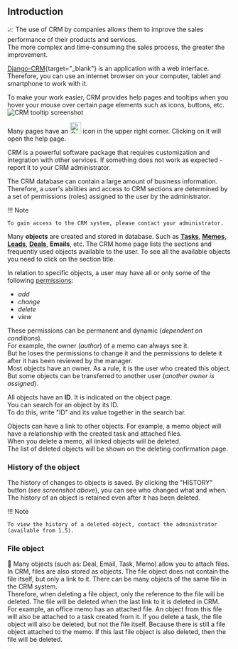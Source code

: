 ## Introduction

📈 The use of CRM by companies allows them to improve the sales performance of their products and services.  
The more complex and time-consuming the sales process, the greater the improvement.  

[Django-CRM](https://github.com/DjangoCRM/django-crm/){target="_blank"} is an application with a web interface. Therefore, you can use an internet browser on your computer, tablet and smartphone to work with it.

To make your work easier, CRM provides help pages and tooltips when you hover your mouse over certain page elements such as icons, buttons, etc.  
![CRM tooltip screenshot](https://github.com/DjangoCRM/django-crm/raw/main/docs/site/img/crm_tooltip_screenshot.png)

Many pages have an <span style="vertical-align: baseline"><img src="../icons/question-mark.svg" alt="Question-mark icon" width="25" height="25"></span> icon in the upper right corner. Clicking on it will open the help page.

CRM is a powerful software package that requires customization and integration with other services. If something does not work as expected - report it to your CRM administrator.

The CRM database can contain a large amount of business information.
Therefore, a user's abilities and access to CRM sections are determined by a set of permissions (roles) assigned to the user by the administrator.

!!! Note

    To gain access to the CRM system, please contact your administrator.

Many **objects** are created and stored in database. Such as [**Tasks**](tasks_section.md#tasks), [**Memos**](tasks_section.md#memos), [**Leads**](operator_and_sales_manager_roles.md#lead-object), [**Deals**](guide_for_sales_manager.md#deal-object), **Emails**, etc.
The CRM home page lists the sections and frequently used objects available to the user. To see all the available objects you need to click on the section title.

In relation to specific objects, a user may have all or only some of the following [permissions](adding_crm_users.md#permissions-for-users):

- *add*
- *change*
- *delete*
- *view*

These permissions can be permanent and dynamic (*dependent on conditions*).  
For example, the owner (*author*) of a memo can always see it.  
But he loses the permissions to change it and the permissions to delete it after it has been reviewed by the manager.  
Most objects have an owner. As a rule, it is the user who created this object. But some objects can be transferred to another user (*another owner is assigned*).

All objects have an **ID**. It is indicated on the object page.  
You can search for an object by its ID.  
To do this, write "ID" and its value together in the search bar.

Objects can have a link to other objects. For example, a memo object will have a relationship with the created task and attached files.  
When you delete a memo, all linked objects will be deleted.  
The list of deleted objects will be shown on the deleting confirmation page.

### History of the object

The history of changes to objects is saved. By clicking the "HISTORY" button (*see screenshot above*), you can see who changed what and when.
The history of an object is retained even after it has been deleted.

!!! Note

    To view the history of a deleted object, contact the administrator (available from 1.5).

### File object

📎 Many objects (such as: Deal, Email, Task, Memo) allow you to attach files. In CRM, files are also stored as objects.
The file object does not contain the file itself, but only a link to it. There can be many objects of the same file in the CRM system.  
Therefore, when deleting a file object, only the reference to the file will be deleted.
The file will be deleted when the last link to it is deleted in CRM.  
For example, an office memo has an attached file. An object from this file will also be attached to a task created from it.
If you delete a task, the file object will also be deleted, but not the file itself.
Because there is still a file object attached to the memo. If this last file object is also deleted, then the file will be deleted.
